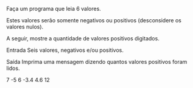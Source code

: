 Faça um programa que leia 6 valores. 

Estes valores serão somente negativos ou positivos (desconsidere os valores nulos).

A seguir, mostre a quantidade de valores positivos digitados.

Entrada
Seis valores, negativos e/ou positivos.

Saída
Imprima uma mensagem dizendo quantos valores positivos foram lidos.

7
-5
6
-3.4
4.6
12



